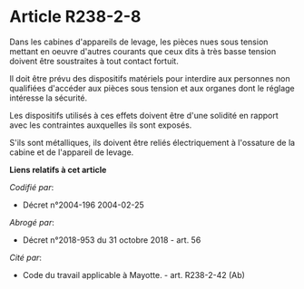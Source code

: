 # Article R238-2-8

Dans les cabines d'appareils de levage, les pièces nues sous tension mettant en oeuvre d'autres courants que ceux dits à très
basse tension doivent être soustraites à tout contact fortuit.

Il doit être prévu des dispositifs matériels pour interdire aux personnes non qualifiées d'accéder aux pièces sous tension et
aux organes dont le réglage intéresse la sécurité.

Les dispositifs utilisés à ces effets doivent être d'une solidité en rapport avec les contraintes auxquelles ils sont
exposés.

S'ils sont métalliques, ils doivent être reliés électriquement à l'ossature de la cabine et de l'appareil de levage.

**Liens relatifs à cet article**

_Codifié par_:

  - Décret n°2004-196 2004-02-25

_Abrogé par_:

  - Décret n°2018-953 du 31 octobre 2018 - art. 56

_Cité par_:

  - Code du travail applicable à Mayotte. - art. R238-2-42 (Ab)
